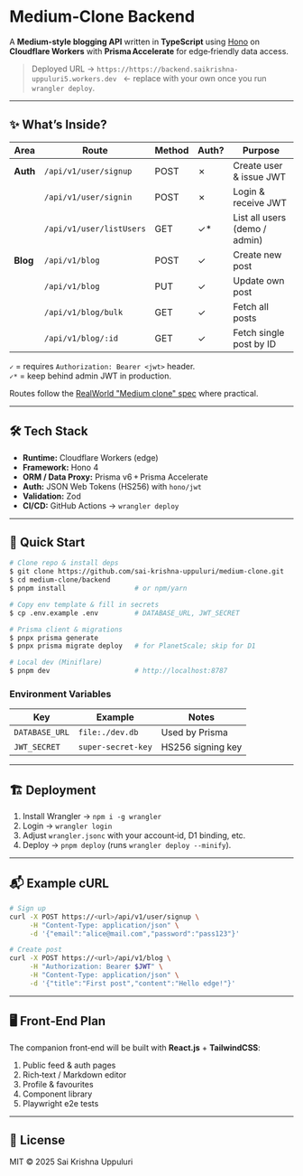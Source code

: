 # Medium‑Clone Backend

A **Medium‑style blogging API** written in **TypeScript** using [Hono](https://hono.dev/) on **Cloudflare Workers** with **Prisma Accelerate** for edge‑friendly data access.

> Deployed URL → `https://https://backend.saikrishna-uppuluri5.workers.dev`   ← replace with your own once you run `wrangler deploy`.

---

## ✨  What’s Inside?

| Area   | Route                                    | Method | Auth? | Purpose |
|--------|------------------------------------------|--------|-------|---------|
| **Auth** | `/api/v1/user/signup`                  | POST   | ✗     | Create user & issue JWT |
|        | `/api/v1/user/signin`                    | POST   | ✗     | Login & receive JWT |
|        | `/api/v1/user/listUsers`                 | GET    | ✓*    | List all users (demo / admin) |
| **Blog** | `/api/v1/blog`                         | POST   | ✓     | Create new post |
|        | `/api/v1/blog`                           | PUT    | ✓     | Update own post |
|        | `/api/v1/blog/bulk`                      | GET    | ✓     | Fetch all posts |
|        | `/api/v1/blog/:id`                       | GET    | ✓     | Fetch single post by ID |

`✓` = requires `Authorization: Bearer <jwt>` header.  
`✓*` = keep behind admin JWT in production.

Routes follow the [RealWorld "Medium clone" spec](https://github.com/gothinkster/realworld) where practical.

---

## 🛠  Tech Stack

- **Runtime:** Cloudflare Workers (edge) 
- **Framework:** Hono 4
- **ORM / Data Proxy:** Prisma v6 + Prisma Accelerate
- **Auth:** JSON Web Tokens (HS256) with `hono/jwt`
- **Validation:** Zod
- **CI/CD:** GitHub Actions → `wrangler deploy`

---

## 🚀  Quick Start

```bash
# Clone repo & install deps
$ git clone https://github.com/sai-krishna-uppuluri/medium-clone.git
$ cd medium-clone/backend
$ pnpm install                 # or npm/yarn

# Copy env template & fill in secrets
$ cp .env.example .env         # DATABASE_URL, JWT_SECRET

# Prisma client & migrations
$ pnpx prisma generate
$ pnpx prisma migrate deploy   # for PlanetScale; skip for D1

# Local dev (Miniflare)
$ pnpm dev                     # http://localhost:8787
```

### Environment Variables

| Key            | Example                                   | Notes |
|----------------|-------------------------------------------|-------|
| `DATABASE_URL` | `file:./dev.db` <br/>  | Used by Prisma |
| `JWT_SECRET`   | `super‑secret‑key`                        | HS256 signing key |

---

## 🏗  Deployment

1. Install Wrangler → `npm i -g wrangler`
2. Login → `wrangler login`
3. Adjust `wrangler.jsonc` with your account‑id, D1 binding, etc.
4. Deploy → `pnpm deploy` (runs `wrangler deploy --minify`).

---

## 📬  Example cURL

```bash
# Sign up
curl -X POST https://<url>/api/v1/user/signup \
     -H "Content-Type: application/json" \
     -d '{"email":"alice@mail.com","password":"pass123"}'

# Create post
curl -X POST https://<url>/api/v1/blog \
     -H "Authorization: Bearer $JWT" \
     -H "Content-Type: application/json" \
     -d '{"title":"First post","content":"Hello edge!"}'
```

---

## 🖥  Front‑End Plan

The companion front‑end will be built with **React.js** + **TailwindCSS**:

1. Public feed & auth pages
2. Rich‑text / Markdown editor
3. Profile & favourites
4. Component library
5. Playwright e2e tests

---

## 📜  License

MIT © 2025 Sai Krishna Uppuluri
